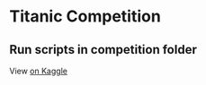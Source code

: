 # Titanic Competition

## Run scripts in competition folder

View [on Kaggle](https://www.kaggle.com/c/titanic/overview)